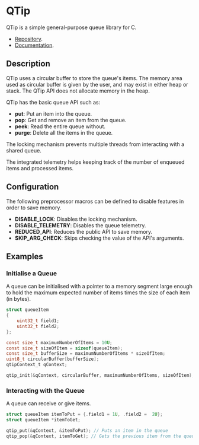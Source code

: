 # QTip

QTip is a simple general-purpose queue library for C.

* [Repository](https://github.com/JoseAmador95/QTip).
* [Documentation](https://joseamador95.github.io/QTip/).

## Description

QTip uses a circular buffer to store the queue's items. The memory area used as circular buffer is given by the user, and may exist in either heap or stack. The QTip API does not allocate memory in the heap.

QTip has the basic queue API such as:

* **put**: Put an item into the queue.
* **pop**: Get and remove an item from the queue.
* **peek**: Read the entire queue without.
* **purge**: Delete all the items in the queue.

The locking mechanism prevents multiple threads from interacting with a shared queue.

The integrated telemetry helps keeping track of the number of enqueued items and processed items.

## Configuration

The following preprocessor macros can be defined to disable features in order to save memory.

* **DISABLE_LOCK**: Disables the locking mechanism.
* **DISABLE_TELEMETRY**: Disables the queue telemetry.
* **REDUCED_API**: Reduces the public API to save memory.
* **SKIP_ARG_CHECK**: Skips checking the value of the API's arguments.

## Examples

### Initialise a Queue

A queue can be initialised with a pointer to a memory segment large enough to hold the maximum expected number of items times the size of each item (in bytes).

```c
struct queueItem
{
    uint32_t field1;
    uint32_t field2;
};

const size_t maximumNumberOfItems = 10U;
const size_t sizeOfItem = sizeof(queueItem);
const size_t bufferSize = maximumNumberOfItems * sizeOfItem;
uint8_t circularBuffer[bufferSize];
qtipContext_t qContext;

qtip_init(&qContext, circularBuffer, maximumNumberOfItems, sizeOfItem);
```

### Interacting with the Queue

A queue can receive or give items.

```c
struct queueItem itemToPut = {.field1 = 1U, .field2 =  2U};
struct queueItem *itemToGet;

qtip_put(&qContext, &itemToPut); // Puts an item in the queue
qtip_pop(&qContext, itemToGet); // Gets the previous item from the queue
```
